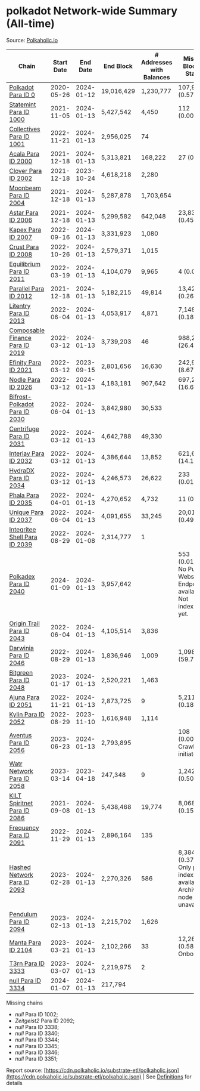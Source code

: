 # polkadot Network-wide Summary (All-time)

Source: [Polkaholic.io](https://polkaholic.io)


| Chain            | Start Date | End Date | End Block | # Addresses with Balances | Missing Blocks / Status |
| ---------------- | ---------- | ---------| --------- | ------------------------- | ----------------------- |
| [Polkadot Para ID 0](/polkadot/0-polkadot) | 2020-05-26 | 2024-01-12 | 19,016,429 |  1,230,777 | 107,976 (0.57%)  |
| [Statemint Para ID 1000](/polkadot/1000-statemint) | 2021-11-05 | 2024-01-13 | 5,427,542 |  4,450 | 112 (0.00%)  |
| [Collectives Para ID 1001](/polkadot/1001-collectives) | 2022-11-21 | 2024-01-13 | 2,956,025 |  74 |    |
| [Acala Para ID 2000](/polkadot/2000-acala) | 2021-12-18 | 2024-01-13 | 5,313,821 |  168,222 | 27 (0.00%)  |
| [Clover Para ID 2002](/polkadot/2002-clover) | 2021-12-18 | 2023-10-24 | 4,618,218 |  2,280 |    |
| [Moonbeam Para ID 2004](/polkadot/2004-moonbeam) | 2021-12-18 | 2024-01-13 | 5,287,878 |  1,703,654 |    |
| [Astar Para ID 2006](/polkadot/2006-astar) | 2021-12-18 | 2024-01-13 | 5,299,582 |  642,048 | 23,837 (0.45%)  |
| [Kapex Para ID 2007](/polkadot/2007-kapex) | 2022-09-16 | 2024-01-13 | 3,331,923 |  1,080 |    |
| [Crust Para ID 2008](/polkadot/2008-crust) | 2022-10-26 | 2024-01-13 | 2,579,371 |  1,015 |    |
| [Equilibrium Para ID 2011](/polkadot/2011-equilibrium) | 2022-03-19 | 2024-01-13 | 4,104,079 |  9,965 | 4 (0.00%)  |
| [Parallel Para ID 2012](/polkadot/2012-parallel) | 2021-12-18 | 2024-01-13 | 5,182,215 |  49,814 | 13,423 (0.26%)  |
| [Litentry Para ID 2013](/polkadot/2013-litentry) | 2022-06-04 | 2024-01-13 | 4,053,917 |  4,871 | 7,148 (0.18%)  |
| [Composable Finance Para ID 2019](/polkadot/2019-composable) | 2022-03-12 | 2024-01-13 | 3,739,203 |  46 | 988,228 (26.43%)  |
| [Efinity Para ID 2021](/polkadot/2021-efinity) | 2022-03-12 | 2023-09-15 | 2,801,656 |  16,630 | 242,949 (8.67%)  |
| [Nodle Para ID 2026](/polkadot/2026-nodle) | 2022-03-12 | 2024-01-13 | 4,183,181 |  907,642 | 697,249 (16.67%)  |
| [Bifrost-Polkadot Para ID 2030](/polkadot/2030-bifrost-dot) | 2022-06-04 | 2024-01-13 | 3,842,980 |  30,533 |    |
| [Centrifuge Para ID 2031](/polkadot/2031-centrifuge) | 2022-03-12 | 2024-01-13 | 4,642,788 |  49,330 |    |
| [Interlay Para ID 2032](/polkadot/2032-interlay) | 2022-03-12 | 2024-01-13 | 4,386,644 |  13,852 | 621,626 (14.17%)  |
| [HydraDX Para ID 2034](/polkadot/2034-hydradx) | 2022-03-12 | 2024-01-13 | 4,246,573 |  26,622 | 233 (0.01%)  |
| [Phala Para ID 2035](/polkadot/2035-phala) | 2022-04-01 | 2024-01-13 | 4,270,652 |  4,732 | 11 (0.00%)  |
| [Unique Para ID 2037](/polkadot/2037-unique) | 2022-06-04 | 2024-01-13 | 4,091,655 |  33,245 | 20,019 (0.49%)  |
| [Integritee Shell Para ID 2039](/polkadot/2039-integritee-shell) | 2022-08-29 | 2024-01-08 | 2,314,777 |  1 |    |
| [Polkadex Para ID 2040](/polkadot/2040-polkadex) | 2024-01-09 | 2024-01-13 | 3,957,642 |   | 553 (0.01%) No Public Websocket Endpoint available: Not indexing yet. |
| [Origin Trail Para ID 2043](/polkadot/2043-origintrail) | 2022-06-04 | 2024-01-13 | 4,105,514 |  3,836 |    |
| [Darwinia Para ID 2046](/polkadot/2046-darwinia) | 2022-08-29 | 2024-01-13 | 1,836,946 |  1,009 | 1,098,047 (59.78%)  |
| [Bitgreen Para ID 2048](/polkadot/2048-bitgreen) | 2023-01-17 | 2024-01-13 | 2,520,221 |  1,463 |    |
| [Ajuna Para ID 2051](/polkadot/2051-ajuna) | 2022-11-21 | 2024-01-13 | 2,873,725 |  9 | 5,211 (0.18%)  |
| [Kylin Para ID 2052](/polkadot/2052-kylin) | 2022-08-29 | 2023-11-10 | 1,616,948 |  1,114 |    |
| [Aventus Para ID 2056](/polkadot/2056-aventus) | 2023-06-23 | 2024-01-13 | 2,793,895 |   | 108 (0.00%) Crawling initiated |
| [Watr Network Para ID 2058](/polkadot/2058-watr) | 2023-03-14 | 2023-04-18 | 247,348 |  9 | 1,242 (0.50%)  |
| [KILT Spiritnet Para ID 2086](/polkadot/2086-kilt) | 2021-09-08 | 2024-01-13 | 5,438,468 |  19,774 | 8,068 (0.15%)  |
| [Frequency Para ID 2091](/polkadot/2091-frequency) | 2022-11-29 | 2024-01-13 | 2,896,164 |  135 |    |
| [Hashed Network Para ID 2093](/polkadot/2093-hashed) | 2023-02-28 | 2024-01-13 | 2,270,326 |  586 | 8,384 (0.37%) Only partial index available: Archive node unavailable |
| [Pendulum Para ID 2094](/polkadot/2094-pendulum) | 2023-02-13 | 2024-01-13 | 2,215,702 |  1,626 |    |
| [Manta Para ID 2104](/polkadot/2104-manta) | 2023-03-21 | 2024-01-13 | 2,102,266 |  33 | 12,262 (0.58%) Onboarding |
| [T3rn Para ID 3333](/polkadot/3333-t3rn) | 2023-03-07 | 2024-01-13 | 2,219,975 |  2 |    |
| [null Para ID 3334](/polkadot/3334-polkadot-onboarding-3334) | 2024-01-07 | 2024-01-13 | 217,794 |   |    |

Missing chains


* *null* Para ID 1002; 
* *Zeitgeist2* Para ID 2092; 
* *null* Para ID 3338; 
* *null* Para ID 3340; 
* *null* Para ID 3344; 
* *null* Para ID 3345; 
* *null* Para ID 3346; 
* *null* Para ID 3351; 

Report source: [https://cdn.polkaholic.io/substrate-etl/polkaholic.json](https://cdn.polkaholic.io/substrate-etl/polkaholic.json) | See [Definitions](/DEFINITIONS.md) for details
